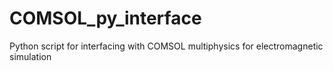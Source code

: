 # COMSOL_py_interface
Python script for interfacing with COMSOL multiphysics for electromagnetic simulation
